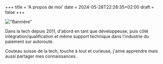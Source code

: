 +++
title = 'A propos de moi'
date = 2024-05-28T22:28:35+02:00
draft = false
+++

!["Bannière"](banniere.png)

Dans la tech depuis 2011, d'abord en tant que développeuse, puis côté intégration/qualification et même support technique dans l'industrie du paiement sur autoroute.  

Couteau suisse de la tech, touche à tout et curieuse, j'aime apprendre mais aussi partager mes connaissances.  